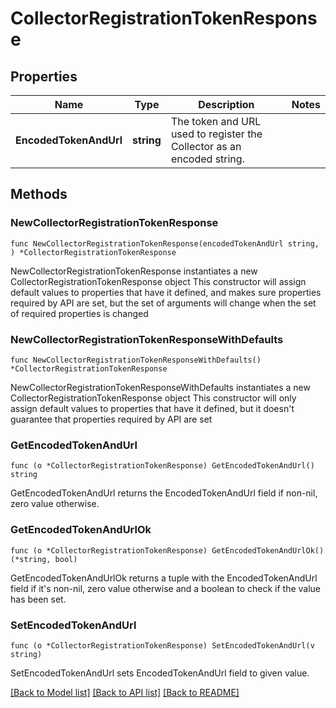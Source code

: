 # CollectorRegistrationTokenResponse

## Properties

Name | Type | Description | Notes
------------ | ------------- | ------------- | -------------
**EncodedTokenAndUrl** | **string** | The token and URL used to register the Collector as an encoded string. | 

## Methods

### NewCollectorRegistrationTokenResponse

`func NewCollectorRegistrationTokenResponse(encodedTokenAndUrl string, ) *CollectorRegistrationTokenResponse`

NewCollectorRegistrationTokenResponse instantiates a new CollectorRegistrationTokenResponse object
This constructor will assign default values to properties that have it defined,
and makes sure properties required by API are set, but the set of arguments
will change when the set of required properties is changed

### NewCollectorRegistrationTokenResponseWithDefaults

`func NewCollectorRegistrationTokenResponseWithDefaults() *CollectorRegistrationTokenResponse`

NewCollectorRegistrationTokenResponseWithDefaults instantiates a new CollectorRegistrationTokenResponse object
This constructor will only assign default values to properties that have it defined,
but it doesn't guarantee that properties required by API are set

### GetEncodedTokenAndUrl

`func (o *CollectorRegistrationTokenResponse) GetEncodedTokenAndUrl() string`

GetEncodedTokenAndUrl returns the EncodedTokenAndUrl field if non-nil, zero value otherwise.

### GetEncodedTokenAndUrlOk

`func (o *CollectorRegistrationTokenResponse) GetEncodedTokenAndUrlOk() (*string, bool)`

GetEncodedTokenAndUrlOk returns a tuple with the EncodedTokenAndUrl field if it's non-nil, zero value otherwise
and a boolean to check if the value has been set.

### SetEncodedTokenAndUrl

`func (o *CollectorRegistrationTokenResponse) SetEncodedTokenAndUrl(v string)`

SetEncodedTokenAndUrl sets EncodedTokenAndUrl field to given value.



[[Back to Model list]](../README.md#documentation-for-models) [[Back to API list]](../README.md#documentation-for-api-endpoints) [[Back to README]](../README.md)


